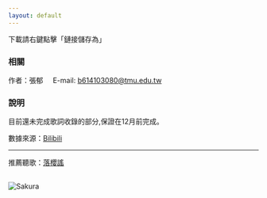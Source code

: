 ```yaml
---
layout: default
---
```

下載請右鍵點擊「鏈接儲存為」
### 相關
作者：張郁     
E-mail: b614103080@tmu.edu.tw    
### 說明

目前還未完成歌詞收錄的部分,保證在12月前完成。

數據來源：[Bilibili](www.bilibili.com)  

---

推薦聽歌：[落櫻謠](http://www.bilibili.com/video/av737993/?from=search&seid=17465627870555694211)

## [](#header-2)
![Sakura](https://i.imgur.com/inwM1W6.jpg)
